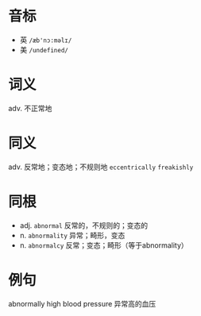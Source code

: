 # 音标

- 英 `/æb'nɔ:məlɪ/`
- 美 `/undefined/`

# 词义

adv. 不正常地


# 同义

adv. 反常地；变态地；不规则地
`eccentrically` `freakishly`

# 同根

- adj. `abnormal` 反常的，不规则的；变态的
- n. `abnormality` 异常；畸形，变态
- n. `abnormalcy` 反常；变态；畸形（等于abnormality）

# 例句

abnormally high blood pressure
异常高的血压


